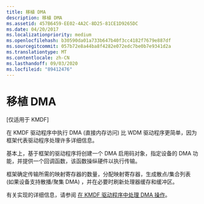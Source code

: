 ```yaml
---
title: 移植 DMA
description: 移植 DMA
ms.assetid: 457B6459-EE02-4A2C-8D25-81CE1D9265DC
ms.date: 04/20/2017
ms.localizationpriority: medium
ms.openlocfilehash: b30590da01a733b647b40f3cc4182f7679e887df
ms.sourcegitcommit: 057b72e8a44ba8f4282e072edc7be0b7e9341d2a
ms.translationtype: MT
ms.contentlocale: zh-CN
ms.lasthandoff: 09/03/2020
ms.locfileid: "89412476"
---
```

# <a name="porting-dma"></a>移植 DMA


\[仅适用于 KMDF\]

在 KMDF 驱动程序中执行 DMA (直接内存访问) 比 WDM 驱动程序更简单，因为框架代表驱动程序处理许多详细信息。

基本上，基于框架的驱动程序将创建一个 DMA 启用码对象，指定设备的 DMA 功能，并提供一个回调函数，该函数操纵硬件以执行传输。

框架确定传输所需的映射寄存器的数量，分配映射寄存器，生成散点/集合列表 (如果设备支持散播/聚集 DMA) ，并在必要时刷新处理器缓存和缓冲区。

有关实现的详细信息，请参阅 [在 KMDF 驱动程序中处理 DMA 操作](introduction-to-dma-in-windows-driver-framework.md)。

 

 





